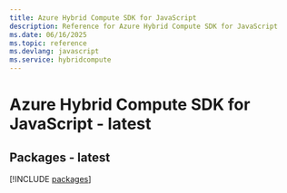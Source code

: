 ```yaml
---
title: Azure Hybrid Compute SDK for JavaScript
description: Reference for Azure Hybrid Compute SDK for JavaScript
ms.date: 06/16/2025
ms.topic: reference
ms.devlang: javascript
ms.service: hybridcompute
---
```

# Azure Hybrid Compute SDK for JavaScript - latest
## Packages - latest
[!INCLUDE [packages](hybrid-compute-index.md)]